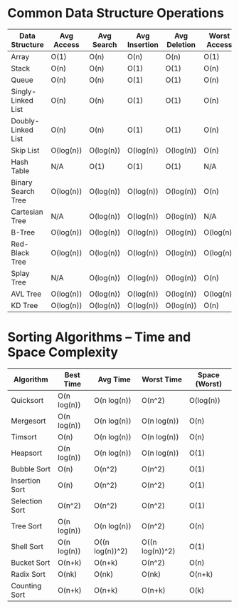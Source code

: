 # Common Data Structure Operations

| Data Structure     | Avg Access | Avg Search | Avg Insertion | Avg Deletion | Worst Access | Worst Search | Worst Insertion | Worst Deletion | Space Complexity |
|--------------------|------------|------------|---------------|--------------|--------------|--------------|-----------------|----------------|------------------|
| Array              | O(1)       | O(n)       | O(n)          | O(n)         | O(1)         | O(n)         | O(n)            | O(n)           | O(n)             |
| Stack              | O(n)       | O(n)       | O(1)          | O(1)         | O(n)         | O(n)         | O(1)            | O(1)           | O(n)             |
| Queue              | O(n)       | O(n)       | O(1)          | O(1)         | O(n)         | O(n)         | O(1)            | O(1)           | O(n)             |
| Singly-Linked List | O(n)       | O(n)       | O(1)          | O(1)         | O(n)         | O(n)         | O(1)            | O(1)           | O(n)             |
| Doubly-Linked List | O(n)       | O(n)       | O(1)          | O(1)         | O(n)         | O(n)         | O(1)            | O(1)           | O(n)             |
| Skip List          | O(log(n))  | O(log(n))  | O(log(n))     | O(log(n))    | O(n)         | O(n)         | O(n)            | O(n)           | O(n log(n))      |
| Hash Table         | N/A        | O(1)       | O(1)          | O(1)         | N/A          | O(n)         | O(n)            | O(n)           | O(n)             |
| Binary Search Tree | O(log(n))  | O(log(n))  | O(log(n))     | O(log(n))    | O(n)         | O(n)         | O(n)            | O(n)           | O(n)             |
| Cartesian Tree     | N/A        | O(log(n))  | O(log(n))     | O(log(n))    | N/A          | O(n)         | O(n)            | O(n)           | O(n)             |
| B-Tree             | O(log(n))  | O(log(n))  | O(log(n))     | O(log(n))    | O(log(n))    | O(log(n))    | O(log(n))       | O(log(n))      | O(n)             |
| Red-Black Tree     | O(log(n))  | O(log(n))  | O(log(n))     | O(log(n))    | O(log(n))    | O(log(n))    | O(log(n))       | O(log(n))      | O(n)             |
| Splay Tree         | N/A        | O(log(n))  | O(log(n))     | O(log(n))    | O(n)         | O(n)         | O(n)            | O(n)           | O(n)             |
| AVL Tree           | O(log(n))  | O(log(n))  | O(log(n))     | O(log(n))    | O(log(n))    | O(log(n))    | O(log(n))       | O(log(n))      | O(n)             |
| KD Tree            | O(log(n))  | O(log(n))  | O(log(n))     | O(log(n))    | O(n)         | O(n)         | O(n)            | O(n)           | O(n)             |

# Sorting Algorithms – Time and Space Complexity

| Algorithm      | Best Time   | Avg Time        | Worst Time      | Space (Worst) |
|----------------|-------------|-----------------|-----------------|---------------|
| Quicksort      | O(n log(n)) | O(n log(n))     | O(n^2)          | O(log(n))     |
| Mergesort      | O(n log(n)) | O(n log(n))     | O(n log(n))     | O(n)          |
| Timsort        | O(n)        | O(n log(n))     | O(n log(n))     | O(n)          |
| Heapsort       | O(n log(n)) | O(n log(n))     | O(n log(n))     | O(1)          |
| Bubble Sort    | O(n)        | O(n^2)          | O(n^2)          | O(1)          |
| Insertion Sort | O(n)        | O(n^2)          | O(n^2)          | O(1)          |
| Selection Sort | O(n^2)      | O(n^2)          | O(n^2)          | O(1)          |
| Tree Sort      | O(n log(n)) | O(n log(n))     | O(n^2)          | O(n)          |
| Shell Sort     | O(n log(n)) | O((n log(n))^2) | O((n log(n))^2) | O(1)          |
| Bucket Sort    | O(n+k)      | O(n+k)          | O(n^2)          | O(n)          |
| Radix Sort     | O(nk)       | O(nk)           | O(nk)           | O(n+k)        |
| Counting Sort  | O(n+k)      | O(n+k)          | O(n+k)          | O(k)          |
